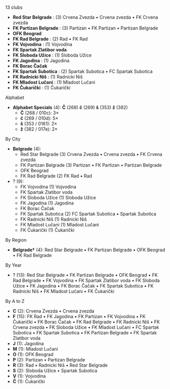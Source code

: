 13 clubs

- **Red Star Belgrade** : (3) Crvena Zvezda • Crvena zvezda • FK Crvena zvezda
- **FK Partizan Belgrade** : (3) Partizan • FK Partizan • Partizan Belgrade
- **OFK Beograd**
- **FK Rad Belgrade** : (2) Rad • FK Rad
- **FK Vojvodina** : (1) Vojvodina
- **FK Spartak Zlatibor voda**
- **FK Sloboda Užice** : (1) Sloboda Užice
- **FK Jagodina** : (1) Jagodina
- **FK Borac Čačak**
- **FK Spartak Subotica** : (2) Spartak Subotica • FC Spartak Subotica
- **FK Radnicki Niš** : (1) Radnicki Niš
- **FK Mladost Lučani** : (1) Mladost Lučani
- **FK Čukarički** : (1) Čukarički




Alphabet

- **Alphabet Specials** (4):  **Č** (268) **č** (269) **š** (353) **ž** (382)
  - **Č** (268 / 010c): 3×
  - **č** (269 / 010d): 5×
  - **š** (353 / 0161): 2×
  - **ž** (382 / 017e): 2×




By City

- **Belgrade** (4): 
  - Red Star Belgrade  (3) Crvena Zvezda • Crvena zvezda • FK Crvena zvezda
  - FK Partizan Belgrade  (3) Partizan • FK Partizan • Partizan Belgrade
  - OFK Beograd 
  - FK Rad Belgrade  (2) FK Rad • Rad
- ? (9): 
  - FK Vojvodina  (1) Vojvodina
  - FK Spartak Zlatibor voda 
  - FK Sloboda Užice  (1) Sloboda Užice
  - FK Jagodina  (1) Jagodina
  - FK Borac Čačak 
  - FK Spartak Subotica  (2) FC Spartak Subotica • Spartak Subotica
  - FK Radnicki Niš  (1) Radnicki Niš
  - FK Mladost Lučani  (1) Mladost Lučani
  - FK Čukarički  (1) Čukarički




By Region

- **Belgrade†** (4):   Red Star Belgrade • FK Partizan Belgrade • OFK Beograd • FK Rad Belgrade




By Year

- ? (13):   Red Star Belgrade • FK Partizan Belgrade • OFK Beograd • FK Rad Belgrade • FK Vojvodina • FK Spartak Zlatibor voda • FK Sloboda Užice • FK Jagodina • FK Borac Čačak • FK Spartak Subotica • FK Radnicki Niš • FK Mladost Lučani • FK Čukarički






By A to Z

- **C** (2): Crvena Zvezda • Crvena zvezda
- **F** (15): FK Rad • FK Jagodina • FK Partizan • FK Vojvodina • FK Čukarički • FK Borac Čačak • FK Rad Belgrade • FK Radnicki Niš • FK Crvena zvezda • FK Sloboda Užice • FK Mladost Lučani • FC Spartak Subotica • FK Spartak Subotica • FK Partizan Belgrade • FK Spartak Zlatibor voda
- **J** (1): Jagodina
- **M** (1): Mladost Lučani
- **O** (1): OFK Beograd
- **P** (2): Partizan • Partizan Belgrade
- **R** (3): Rad • Radnicki Niš • Red Star Belgrade
- **S** (2): Sloboda Užice • Spartak Subotica
- **V** (1): Vojvodina
- **Č** (1): Čukarički




